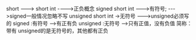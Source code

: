 short ---> short int ---->正负概念 
						signed short int --->有符号;  --->signed一般情况忽略不写
						unsigned short int ->无符号   --->unsigned必须写的
					signed		:有符号	 -->有正有负 
					unsigned    :无符号  -->只有正值，没有负值
简称：带有 unsigned的是无符号的，其他都有正负